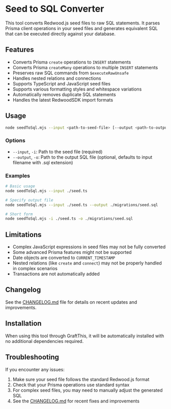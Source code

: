 # Seed to SQL Converter

This tool converts Redwood.js seed files to raw SQL statements. It parses Prisma client operations in your seed files and generates equivalent SQL that can be executed directly against your database.

## Features

- Converts Prisma `create` operations to `INSERT` statements
- Converts Prisma `createMany` operations to multiple `INSERT` statements
- Preserves raw SQL commands from `$executeRawUnsafe`
- Handles nested relations and connections
- Supports TypeScript and JavaScript seed files
- Supports various formatting styles and whitespace variations
- Automatically removes duplicate SQL statements
- Handles the latest RedwoodSDK import formats

## Usage

```bash
node seedToSql.mjs --input <path-to-seed-file> [--output <path-to-output-sql>]
```

### Options

- `--input`, `-i`: Path to the seed file (required)
- `--output`, `-o`: Path to the output SQL file (optional, defaults to input filename with .sql extension)

### Examples

```bash
# Basic usage
node seedToSql.mjs --input ./seed.ts

# Specify output file
node seedToSql.mjs --input ./seed.ts --output ./migrations/seed.sql

# Short form
node seedToSql.mjs -i ./seed.ts -o ./migrations/seed.sql
```

## Limitations

- Complex JavaScript expressions in seed files may not be fully converted
- Some advanced Prisma features might not be supported
- Date objects are converted to `CURRENT_TIMESTAMP`
- Nested relations (like `create` and `connect`) may not be properly handled in complex scenarios
- Transactions are not automatically added

## Changelog

See the [CHANGELOG.md](./CHANGELOG.md) file for details on recent updates and improvements.

## Installation

When using this tool through GraftThis, it will be automatically installed with no additional dependencies required.

## Troubleshooting

If you encounter any issues:

1. Make sure your seed file follows the standard Redwood.js format
2. Check that your Prisma operations use standard syntax
3. For complex seed files, you may need to manually adjust the generated SQL
4. See the [CHANGELOG.md](./CHANGELOG.md) for recent fixes and improvements
